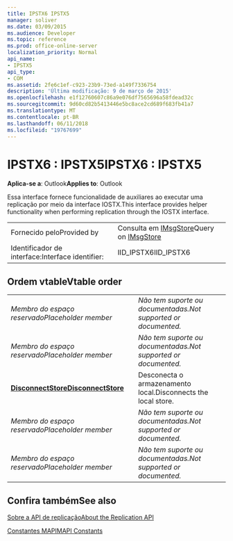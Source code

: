 ```yaml
---
title: IPSTX6 IPSTX5
manager: soliver
ms.date: 03/09/2015
ms.audience: Developer
ms.topic: reference
ms.prod: office-online-server
localization_priority: Normal
api_name:
- IPSTX5
api_type:
- COM
ms.assetid: 2fe6c1ef-c923-23b9-73ed-a149f7336754
description: 'Última modificação: 9 de março de 2015'
ms.openlocfilehash: e1f12760607c86a9e076df7565696a58fdead32c
ms.sourcegitcommit: 9d60cd82b5413446e5bc8ace2cd689f683fb41a7
ms.translationtype: MT
ms.contentlocale: pt-BR
ms.lasthandoff: 06/11/2018
ms.locfileid: "19767699"
---
```

# <a name="ipstx6--ipstx5"></a><span data-ttu-id="81f82-103">IPSTX6 : IPSTX5</span><span class="sxs-lookup"><span data-stu-id="81f82-103">IPSTX6 : IPSTX5</span></span>

  
  
<span data-ttu-id="81f82-104">**Aplica-se a**: Outlook</span><span class="sxs-lookup"><span data-stu-id="81f82-104">**Applies to**: Outlook</span></span> 
  
<span data-ttu-id="81f82-105">Essa interface fornece funcionalidade de auxiliares ao executar uma replicação por meio da interface IOSTX.</span><span class="sxs-lookup"><span data-stu-id="81f82-105">This interface provides helper functionality when performing replication through the IOSTX interface.</span></span>
  
|||
|:-----|:-----|
|<span data-ttu-id="81f82-106">Fornecido pelo</span><span class="sxs-lookup"><span data-stu-id="81f82-106">Provided by</span></span>  <br/> |<span data-ttu-id="81f82-107">Consulta em [IMsgStore](imsgstoreimapiprop.md)</span><span class="sxs-lookup"><span data-stu-id="81f82-107">Query on [IMsgStore](imsgstoreimapiprop.md)</span></span> <br/> |
|<span data-ttu-id="81f82-108">Identificador de interface:</span><span class="sxs-lookup"><span data-stu-id="81f82-108">Interface identifier:</span></span>  <br/> |<span data-ttu-id="81f82-109">IID_IPSTX6</span><span class="sxs-lookup"><span data-stu-id="81f82-109">IID_IPSTX6</span></span>  <br/> |
   
## <a name="vtable-order"></a><span data-ttu-id="81f82-110">Ordem vtable</span><span class="sxs-lookup"><span data-stu-id="81f82-110">Vtable order</span></span>

|||
|:-----|:-----|
| <span data-ttu-id="81f82-111">*Membro do espaço reservado*</span><span class="sxs-lookup"><span data-stu-id="81f82-111">*Placeholder member*</span></span>  <br/> | <span data-ttu-id="81f82-112">*Não tem suporte ou documentadas.*</span><span class="sxs-lookup"><span data-stu-id="81f82-112">*Not supported or documented.*</span></span>  <br/> |
| <span data-ttu-id="81f82-113">*Membro do espaço reservado*</span><span class="sxs-lookup"><span data-stu-id="81f82-113">*Placeholder member*</span></span>  <br/> | <span data-ttu-id="81f82-114">*Não tem suporte ou documentadas.*</span><span class="sxs-lookup"><span data-stu-id="81f82-114">*Not supported or documented.*</span></span>  <br/> |
|<span data-ttu-id="81f82-115">**[DisconnectStore](ipstx6-disconnectstore.md)**</span><span class="sxs-lookup"><span data-stu-id="81f82-115">**[DisconnectStore](ipstx6-disconnectstore.md)**</span></span> <br/> |<span data-ttu-id="81f82-116">Desconecta o armazenamento local.</span><span class="sxs-lookup"><span data-stu-id="81f82-116">Disconnects the local store.</span></span>  <br/> |
| <span data-ttu-id="81f82-117">*Membro do espaço reservado*</span><span class="sxs-lookup"><span data-stu-id="81f82-117">*Placeholder member*</span></span>  <br/> | <span data-ttu-id="81f82-118">*Não tem suporte ou documentadas.*</span><span class="sxs-lookup"><span data-stu-id="81f82-118">*Not supported or documented.*</span></span>  <br/> |
| <span data-ttu-id="81f82-119">*Membro do espaço reservado*</span><span class="sxs-lookup"><span data-stu-id="81f82-119">*Placeholder member*</span></span>  <br/> | <span data-ttu-id="81f82-120">*Não tem suporte ou documentadas.*</span><span class="sxs-lookup"><span data-stu-id="81f82-120">*Not supported or documented.*</span></span>  <br/> |
   
## <a name="see-also"></a><span data-ttu-id="81f82-121">Confira também</span><span class="sxs-lookup"><span data-stu-id="81f82-121">See also</span></span>



[<span data-ttu-id="81f82-122">Sobre a API de replicação</span><span class="sxs-lookup"><span data-stu-id="81f82-122">About the Replication API</span></span>](about-the-replication-api.md)
  
[<span data-ttu-id="81f82-123">Constantes MAPI</span><span class="sxs-lookup"><span data-stu-id="81f82-123">MAPI Constants</span></span>](mapi-constants.md)

